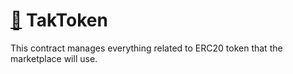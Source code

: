 # [🔗](/contracts/TakToken.sol#L6) TakToken
This contract manages everything related to ERC20 token that the marketplace will use.



